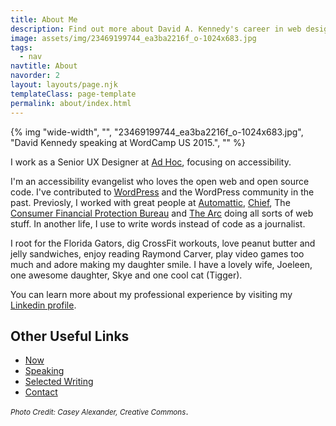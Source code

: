 ```yaml
---
title: About Me
description: Find out more about David A. Kennedy's career in web design and accessibility.
image: assets/img/23469199744_ea3ba2216f_o-1024x683.jpg
tags:
  - nav
navtitle: About
navorder: 2
layout: layouts/page.njk
templateClass: page-template
permalink: about/index.html
---
```


{% img "wide-width", "", "23469199744_ea3ba2216f_o-1024x683.jpg", "David Kennedy speaking at WordCamp US 2015.", "" %}

I work as a Senior UX Designer at [Ad Hoc](https://adhocteam.us/), focusing on accessibility.

I'm an accessibility evangelist who loves the open web and open source code. I've contributed to [WordPress](https://wordpress.org/) and the WordPress community in the past. Previosly, I worked with great people at [Automattic](https://automattic.com/), [Chief](http://www.agencychief.com), The [Consumer Financial Protection Bureau](http://www.consumerfinance.gov/) and [The Arc](http://www.thearc.org/) doing all sorts of web stuff. In another life, I use to write words instead of code as a journalist.

I root for the Florida Gators, dig CrossFit workouts, love peanut butter and jelly sandwiches, enjoy reading Raymond Carver, play video games too much and adore making my daughter smile. I have a lovely wife, Joeleen, one awesome daughter, Skye and one cool cat (Tigger).

You can learn more about my professional experience by visiting my [Linkedin profile](http://www.linkedin.com/in/davidakennedy)</a>.

## Other Useful Links

- [Now](https://davidakennedy.com/now/)
- [Speaking](http://davidakennedy.com/speaking/)
- [Selected Writing](http://davidakennedy.com/category/selected-writing/)
- [Contact](https://davidakennedy.com/contact/)

<small>_Photo Credit: Casey Alexander, Creative Commons_</small>.
